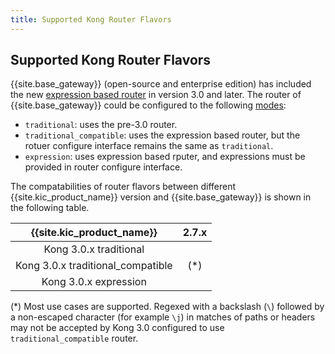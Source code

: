 ```yaml
---
title: Supported Kong Router Flavors
---
```


## Supported Kong Router Flavors

{{site.base_gateway}} (open-source and enterprise edition) has included the new [expression based router][gateway-expression-router] in version 3.0 and later. 
The router of {{site.base_gateway}} could be configured to the following [modes][gateway-router-flavor]:

- `traditional`: uses the pre-3.0 router.
- `traditional_compatible`: uses the expression based router, but the rotuer configure interface remains the same as `traditional`.
- `expression`: uses expression based rputer, and expressions must be provided in router configure interface.

The compatabilities of router flavors between different {{site.kic_product_name}} version and {{site.base_gateway}} is shown in the following table.

| {{site.kic_product_name}}           | 2.7.x                           |
|:-----------------------------------:|:-------------------------------:|
| Kong 3.0.x  traditional             |  <i class="fa fa-check"></i>    |     
| Kong 3.0.x  traditional_compatible  |  <i class="fa fa-check"></i>(*) | 
| Kong 3.0.x  expression              |  <i class="fa fa-times"></i>    |

(*) Most use cases are supported. Regexed with a backslash (`\`) followed by a non-escaped character (for example `\j`) in matches of paths or headers
may not be accepted by Kong 3.0 configured to use `traditional_compatible` router.

[gateway-expression-router]:/gateway/latest/key-concepts/routes/expressions/
[gateway-router-flavor]:/gateway/latest/reference/configuration/#router_flavor

